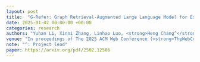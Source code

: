 ```yaml
---
layout: post
title:  "G-Refer: Graph Retrieval-Augmented Large Language Model for Explainable Recommendation"
date: 2025-01-02 00:00:00 +00:00
categories: research
authors: "Yuhan Li, Xinni Zhang, Linhao Luo, <strong>Heng Chang^</strong>, Yuxiang Ren, Irwin King, Jia Li"
venue: "In proceedings of The 2025 ACM Web Conference (<strong>TheWebConf (WWW)</strong>), <strong><font color=#F08080>Oral</font></strong>"
note: "^: Project lead"
paper: https://arxiv.org/pdf/2502.12586
---
```

